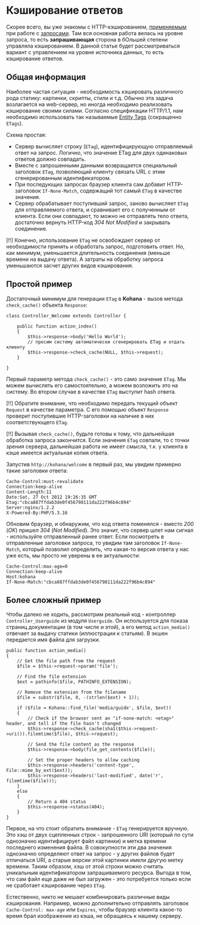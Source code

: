 # Кэширование ответов

Скорее всего, вы уже знакомы с HTTP-кэшированием, [применяемым](basic/request/caching) при работе с [запросами](basic/request).
 Там вся основная работа велась на уровне запроса, то есть __запрашивающая__ сторона в бОльшей степени управляла кэшированием.
 В данной статье будет рассматриваться вариант с управлением на уровне источника данных, то есть кэширование ответов.

## Общая информация

Наиболее частая ситуация - необходимость кэшировать различного рода статику: картинки, скрипты, стили и т.д. Обычно эта
 задача возлагается на web-сервер, но иногда необходимо реализовать кэширование своими силами. Согласно спецификации
 HTTP/1.1, нам необходимо использовать так называемые [Entity Tags](http://www.w3.org/Protocols/rfc2616/rfc2616-sec3.html#sec3.11)
 (сокращенно `ETags`).

Схема простая:

 * Сервер вычисляет строку (`ETag`), идентифицирующую отправляемый ответ на запрос. Логично, что значение ETag для двух одинаковых
  ответов должно совпадать.
 * Вместе с запрошенными данными возвращается специальный заголовок `ETag`, позволяющий клиенту связать URL с этим
  сгенерированным идентификатором.
 * При последующих запросах браузер клиента сам добавит HTTP-заголовок `If-None-Match`, содержащий тот самый `ETag` в качестве
  значения.
 * Сервер обрабатывает поступивший запрос, заново вычисляет `ETag` для отправляемого ответа, и сравнивает его с полученным
  от клиента. Если они совпадают, то можно не отправлять тело ответа, достаточно вернуть HTTP-код _304 Not Modified_ и закрывать
  соединение.

[!!] Конечно, использование `ETag` не освобождает сервер от необходимости принять и обработать запрос, подготовить ответ. Но, как
 минимум, уменьшается длительность соединения (меньше времени на выдачу ответа). А затраты на обработку запроса уменьшаются
 засчет других видов кэширования.

## Простой пример

Достаточный минимум для генерации `ETag` в **Kohana** - вызов метода `check_cache()` объекта `Response`:

	class Controller_Welcome extends Controller {

		public function action_index()
		{
			$this->response->body('Hello World');
			// просим систему автоматически сгенерировать ETag и отдать клиенту
			$this->response->check_cache(NULL, $this->request);
		}

	}

Первый параметр метода `check_cache()` - это само значение `ETag`. Мы можем вычислять его самостоятельно, а можем возложить это
 на систему. Во втором случае в качестве `ETag` выступит hash ответа.

[!!] Обратите внимание, что необходимо передать текущий объект `Request` в качестве параметра. С его помощью объект `Response`
 проверит поступившие HTTP-заголовки на наличие в них соответствующего `ETag`.

[!!] Вызывая `check_cache()`, будьте готовы к тому, что дальнейшая обработка запроса закончится. Если значения `ETag` совпали, то
 с точки зрения сервера, дальнейшая работа не имеет смысла, т.к. у клиента в кэше имеется актуальная копия ответа.

Запустив `http://kohana/welcome` в первый раз, мы увидим примерно такие заголовки ответа:

	Cache-Control:must-revalidate
	Connection:keep-alive
	Content-Length:11
	Date:Sat, 27 Oct 2012 19:26:35 GMT
	Etag:"cbca887ffdab3de0f456798111da222f96b4c894"
	Server:nginx/1.2.2
	X-Powered-By:PHP/5.3.16

Обновим браузер, и обнаружим, что код ответа поменялся - вместо _200_ (_OK_) пришел _304_ (_Not Modified_). Это значит, что сервер
 шлет нам сигнал - используйте отправленный ранее ответ. Если посмотреть в отправленные заголовки запроса, то увидим там
 заголовок `If-None-Match`, который позволил определить, что какая-то версия ответа у нас уже есть, мы просто не уверены в
 ее актуальности:

	Cache-Control:max-age=0
	Connection:keep-alive
	Host:kohana
	If-None-Match:"cbca887ffdab3de0f456798111da222f96b4c894"

## Более сложный пример

Чтобы далеко не ходить, рассмотрим реальный код - контроллер `Controller_Userguide` из модуля `Userguide`. Он используется
 для показа страниц документации (в том числе и этой), а его метод `action_media()` отвечает за выдачу статики (иллюстрации
 к статьям). В экшен передается имя файла для загрузки.

	public function action_media()
	{
		// Get the file path from the request
		$file = $this->request->param('file');

		// Find the file extension
		$ext = pathinfo($file, PATHINFO_EXTENSION);

		// Remove the extension from the filename
		$file = substr($file, 0, -(strlen($ext) + 1));

		if ($file = Kohana::find_file('media/guide', $file, $ext))
		{
			// Check if the browser sent an "if-none-match: <etag>" header, and tell if the file hasn't changed
			$this->response->check_cache(sha1($this->request->uri()).filemtime($file), $this->request);

			// Send the file content as the response
			$this->response->body(file_get_contents($file));

			// Set the proper headers to allow caching
			$this->response->headers('content-type',  File::mime_by_ext($ext));
			$this->response->headers('last-modified', date('r', filemtime($file)));
		}
		else
		{
			// Return a 404 status
			$this->response->status(404);
		}
	}

Первое, на что стоит обратить внимание - `ETag` генерируется вручную. Это хэш от двух сцепленных строк - запрошенного URI
 (который по сути однозначно идентифицирует файл картинки) и метка времени последнего изменения файла. В совокупности эти
 два значения однозначно определяют ответ на запрос - у других файлов будет отличаться URI, а старые версии этой картинки
 имели другую метку времени. Таким образом, хэш от этой строки можно считать уникальным идентификатором запрашиваемого ресурса.
 Выгода в том, что сам файл еще даже не был загружен - это потребуется только если не сработает кэширование через `ETag`.

Естественно, никто не мешает комбинировать различные виды кэширования. Например, можно дополнительно отправлять заголовок
 `Cache-Control: max-age` или `Expires`, чтобы браузер клиента какое-то время брал изображение из кэша, не обращаясь к нашему
 серверу.

